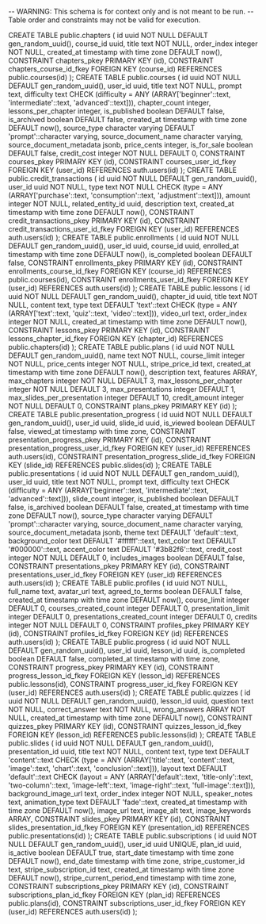 -- WARNING: This schema is for context only and is not meant to be run.
-- Table order and constraints may not be valid for execution.

CREATE TABLE public.chapters (
  id uuid NOT NULL DEFAULT gen_random_uuid(),
  course_id uuid,
  title text NOT NULL,
  order_index integer NOT NULL,
  created_at timestamp with time zone DEFAULT now(),
  CONSTRAINT chapters_pkey PRIMARY KEY (id),
  CONSTRAINT chapters_course_id_fkey FOREIGN KEY (course_id) REFERENCES public.courses(id)
);
CREATE TABLE public.courses (
  id uuid NOT NULL DEFAULT gen_random_uuid(),
  user_id uuid,
  title text NOT NULL,
  prompt text,
  difficulty text CHECK (difficulty = ANY (ARRAY['beginner'::text, 'intermediate'::text, 'advanced'::text])),
  chapter_count integer,
  lessons_per_chapter integer,
  is_published boolean DEFAULT false,
  is_archived boolean DEFAULT false,
  created_at timestamp with time zone DEFAULT now(),
  source_type character varying DEFAULT 'prompt'::character varying,
  source_document_name character varying,
  source_document_metadata jsonb,
  price_cents integer,
  is_for_sale boolean DEFAULT false,
  credit_cost integer NOT NULL DEFAULT 0,
  CONSTRAINT courses_pkey PRIMARY KEY (id),
  CONSTRAINT courses_user_id_fkey FOREIGN KEY (user_id) REFERENCES auth.users(id)
);
CREATE TABLE public.credit_transactions (
  id uuid NOT NULL DEFAULT gen_random_uuid(),
  user_id uuid NOT NULL,
  type text NOT NULL CHECK (type = ANY (ARRAY['purchase'::text, 'consumption'::text, 'adjustment'::text])),
  amount integer NOT NULL,
  related_entity_id uuid,
  description text,
  created_at timestamp with time zone DEFAULT now(),
  CONSTRAINT credit_transactions_pkey PRIMARY KEY (id),
  CONSTRAINT credit_transactions_user_id_fkey FOREIGN KEY (user_id) REFERENCES auth.users(id)
);
CREATE TABLE public.enrollments (
  id uuid NOT NULL DEFAULT gen_random_uuid(),
  user_id uuid,
  course_id uuid,
  enrolled_at timestamp with time zone DEFAULT now(),
  is_completed boolean DEFAULT false,
  CONSTRAINT enrollments_pkey PRIMARY KEY (id),
  CONSTRAINT enrollments_course_id_fkey FOREIGN KEY (course_id) REFERENCES public.courses(id),
  CONSTRAINT enrollments_user_id_fkey FOREIGN KEY (user_id) REFERENCES auth.users(id)
);
CREATE TABLE public.lessons (
  id uuid NOT NULL DEFAULT gen_random_uuid(),
  chapter_id uuid,
  title text NOT NULL,
  content text,
  type text DEFAULT 'text'::text CHECK (type = ANY (ARRAY['text'::text, 'quiz'::text, 'video'::text])),
  video_url text,
  order_index integer NOT NULL,
  created_at timestamp with time zone DEFAULT now(),
  CONSTRAINT lessons_pkey PRIMARY KEY (id),
  CONSTRAINT lessons_chapter_id_fkey FOREIGN KEY (chapter_id) REFERENCES public.chapters(id)
);
CREATE TABLE public.plans (
  id uuid NOT NULL DEFAULT gen_random_uuid(),
  name text NOT NULL,
  course_limit integer NOT NULL,
  price_cents integer NOT NULL,
  stripe_price_id text,
  created_at timestamp with time zone DEFAULT now(),
  description text,
  features ARRAY,
  max_chapters integer NOT NULL DEFAULT 3,
  max_lessons_per_chapter integer NOT NULL DEFAULT 3,
  max_presentations integer DEFAULT 1,
  max_slides_per_presentation integer DEFAULT 10,
  credit_amount integer NOT NULL DEFAULT 0,
  CONSTRAINT plans_pkey PRIMARY KEY (id)
);
CREATE TABLE public.presentation_progress (
  id uuid NOT NULL DEFAULT gen_random_uuid(),
  user_id uuid,
  slide_id uuid,
  is_viewed boolean DEFAULT false,
  viewed_at timestamp with time zone,
  CONSTRAINT presentation_progress_pkey PRIMARY KEY (id),
  CONSTRAINT presentation_progress_user_id_fkey FOREIGN KEY (user_id) REFERENCES auth.users(id),
  CONSTRAINT presentation_progress_slide_id_fkey FOREIGN KEY (slide_id) REFERENCES public.slides(id)
);
CREATE TABLE public.presentations (
  id uuid NOT NULL DEFAULT gen_random_uuid(),
  user_id uuid,
  title text NOT NULL,
  prompt text,
  difficulty text CHECK (difficulty = ANY (ARRAY['beginner'::text, 'intermediate'::text, 'advanced'::text])),
  slide_count integer,
  is_published boolean DEFAULT false,
  is_archived boolean DEFAULT false,
  created_at timestamp with time zone DEFAULT now(),
  source_type character varying DEFAULT 'prompt'::character varying,
  source_document_name character varying,
  source_document_metadata jsonb,
  theme text DEFAULT 'default'::text,
  background_color text DEFAULT '#ffffff'::text,
  text_color text DEFAULT '#000000'::text,
  accent_color text DEFAULT '#3b82f6'::text,
  credit_cost integer NOT NULL DEFAULT 0,
  includes_images boolean DEFAULT false,
  CONSTRAINT presentations_pkey PRIMARY KEY (id),
  CONSTRAINT presentations_user_id_fkey FOREIGN KEY (user_id) REFERENCES auth.users(id)
);
CREATE TABLE public.profiles (
  id uuid NOT NULL,
  full_name text,
  avatar_url text,
  agreed_to_terms boolean DEFAULT false,
  created_at timestamp with time zone DEFAULT now(),
  course_limit integer DEFAULT 0,
  courses_created_count integer DEFAULT 0,
  presentation_limit integer DEFAULT 0,
  presentations_created_count integer DEFAULT 0,
  credits integer NOT NULL DEFAULT 0,
  CONSTRAINT profiles_pkey PRIMARY KEY (id),
  CONSTRAINT profiles_id_fkey FOREIGN KEY (id) REFERENCES auth.users(id)
);
CREATE TABLE public.progress (
  id uuid NOT NULL DEFAULT gen_random_uuid(),
  user_id uuid,
  lesson_id uuid,
  is_completed boolean DEFAULT false,
  completed_at timestamp with time zone,
  CONSTRAINT progress_pkey PRIMARY KEY (id),
  CONSTRAINT progress_lesson_id_fkey FOREIGN KEY (lesson_id) REFERENCES public.lessons(id),
  CONSTRAINT progress_user_id_fkey FOREIGN KEY (user_id) REFERENCES auth.users(id)
);
CREATE TABLE public.quizzes (
  id uuid NOT NULL DEFAULT gen_random_uuid(),
  lesson_id uuid,
  question text NOT NULL,
  correct_answer text NOT NULL,
  wrong_answers ARRAY NOT NULL,
  created_at timestamp with time zone DEFAULT now(),
  CONSTRAINT quizzes_pkey PRIMARY KEY (id),
  CONSTRAINT quizzes_lesson_id_fkey FOREIGN KEY (lesson_id) REFERENCES public.lessons(id)
);
CREATE TABLE public.slides (
  id uuid NOT NULL DEFAULT gen_random_uuid(),
  presentation_id uuid,
  title text NOT NULL,
  content text,
  type text DEFAULT 'content'::text CHECK (type = ANY (ARRAY['title'::text, 'content'::text, 'image'::text, 'chart'::text, 'conclusion'::text])),
  layout text DEFAULT 'default'::text CHECK (layout = ANY (ARRAY['default'::text, 'title-only'::text, 'two-column'::text, 'image-left'::text, 'image-right'::text, 'full-image'::text])),
  background_image_url text,
  order_index integer NOT NULL,
  speaker_notes text,
  animation_type text DEFAULT 'fade'::text,
  created_at timestamp with time zone DEFAULT now(),
  image_url text,
  image_alt text,
  image_keywords ARRAY,
  CONSTRAINT slides_pkey PRIMARY KEY (id),
  CONSTRAINT slides_presentation_id_fkey FOREIGN KEY (presentation_id) REFERENCES public.presentations(id)
);
CREATE TABLE public.subscriptions (
  id uuid NOT NULL DEFAULT gen_random_uuid(),
  user_id uuid UNIQUE,
  plan_id uuid,
  is_active boolean DEFAULT true,
  start_date timestamp with time zone DEFAULT now(),
  end_date timestamp with time zone,
  stripe_customer_id text,
  stripe_subscription_id text,
  created_at timestamp with time zone DEFAULT now(),
  stripe_current_period_end timestamp with time zone,
  CONSTRAINT subscriptions_pkey PRIMARY KEY (id),
  CONSTRAINT subscriptions_plan_id_fkey FOREIGN KEY (plan_id) REFERENCES public.plans(id),
  CONSTRAINT subscriptions_user_id_fkey FOREIGN KEY (user_id) REFERENCES auth.users(id)
);